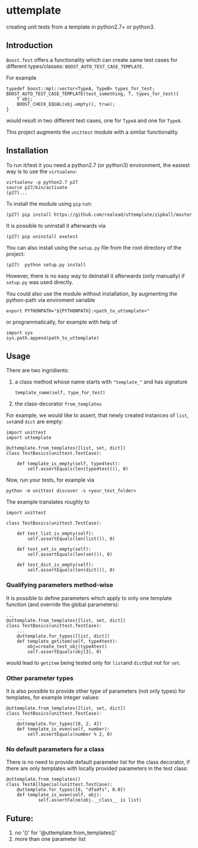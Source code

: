 # uttemplate

creating unit tests from a template in python2.7+ or python3.

## Introduction

`Boost.Test` offers a functionality which can create same test cases for different types/classes: `BOOST_AUTO_TEST_CASE_TEMPLATE`. 

For example

    typedef boost::mpl::vector<TypeA, TypeB> types_for_test;
    BOOST_AUTO_TEST_CASE_TEMPLATE(test_something, T, types_for_test){
        T obj;
        BOOST_CHECK_EQUAL(obj.empty(), true);
    }

would result in two different test cases, one for `TypeA` and one for `TypeA`. 

This project augments the `unittest` module with a similar functionality.

## Installation

To run it/test it you need a python2.7 (or python3) environment, the easiest way is to use the `virtualenv`:

    virtualenv -p python2.7 p27
    source p27/bin/activate
    (p27)...

To install the module using `pip` run:

    (p27) pip install https://github.com/realead/uttemplate/zipball/master

It is possible to uninstall it afterwards via
   
    (p27) pip uninstall exetest

You can also install using the `setup.py` file from the root directory of the project:

    (p27)  python setup.py install

However, there is no easy way to deinstall it afterwards (only manually) if `setup.py` was used directly.

You could also use the module without installation, by augmenting the python-path via enviroment variable

    export PYTHONPATH="${PYTHONPATH}:<path_to_uttemplate>"

or programmatically, for example with help of

    import sys
    sys.path.append(path_to_uttemplate)



## Usage

There are two ingridients: 

 1. a class method whose name starts with `"template_"` and has signature 
     
     `template_name(self, type_for_test)`
     
 2. the class-decorator `from_templates`
    
For example, we would like to assert, that newly created instances of `list`, `set`and `dict` are empty:

    import unittest
    import uttemplate
    
    @uttemplate.from_templates([list, set, dict])
    class TestBasics(unittest.TestCase):
    
        def template_is_empty(self, type4test):
            self.assertEquals(len(type4test()), 0)
            
Now, run your tests, for example via

    python -m unittest discover -s <your_test_folder>
            
The example translates roughly to

    import unittest

    class TestBasics(unittest.TestCase):
    
        def test_list_is_empty(self):
            self.assertEquals(len(list()), 0)
            
        def test_set_is_empty(self):
            self.assertEquals(len(set()), 0)
            
        def test_dict_is_empty(self):
            self.assertEquals(len(dict()), 0)
            
### Qualifying parameters method-wise

It is possible to define parameters which apply to only one template function (and override the global parameters): 

    ...
    @uttemplate.from_templates([list, set, dict])
    class TestBasics(unittest.TestCase):
        ...
        @uttemplate.for_types([list, dict])
        def template_getitem(self, type4test):
            obj=create_test_obj(type4test)
            self.assertEquals(obj[3], 0)
            
would lead to `getitem` being tested only for `list`and `dict`but not for `set`.


### Other parameter types

It is also possible to provide other type of parameters (not only types) for templates, for example integer values:

    @uttemplate.from_templates([list, set, dict])
    class TestBasics(unittest.TestCase):
        ...
        @uttemplate.for_types([0, 2, 4])
        def template_is_even(self, number):
            self.assertEquals(number % 2, 0)
            
### No default parameters for a class

There is no need to provide default parameter list for the class decorator, if there are only templates with locally provided parameters in the test class:

    @uttemplate.from_templates()
    class TestAllSpecial(unittest.TestCase):
        @uttemplate.for_types([0, "dfadfs", 0.0])
        def template_is_even(self, obj):
                self.assertFalse(obj.__class__ is list)
                


## Future:
 
   1. no '()' for '@uttemplate.from_templates()'
   2. more than one parameter list


                              
             
